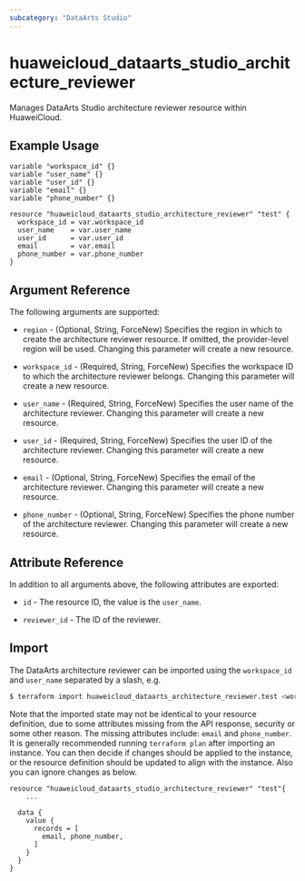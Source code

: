 ```yaml
---
subcategory: "DataArts Studio"
---
```


# huaweicloud_dataarts_studio_architecture_reviewer

Manages DataArts Studio architecture reviewer resource within HuaweiCloud.

## Example Usage

```hcl
variable "workspace_id" {}
variable "user_name" {}
variable "user_id" {}
variable "email" {}
variable "phone_number" {}

resource "huaweicloud_dataarts_studio_architecture_reviewer" "test" {
  workspace_id = var.workspace_id
  user_name    = var.user_name
  user_id      = var.user_id
  email        = var.email
  phone_number = var.phone_number
}
```

## Argument Reference

The following arguments are supported:

* `region` - (Optional, String, ForceNew) Specifies the region in which to create the architecture reviewer resource.
  If omitted, the provider-level region will be used. Changing this parameter will create a new resource.

* `workspace_id` - (Required, String, ForceNew) Specifies the workspace ID to which the architecture reviewer belongs.
 Changing this parameter will create a new resource.

* `user_name` - (Required, String, ForceNew) Specifies the user name of the architecture reviewer.
 Changing this parameter will create a new resource.

* `user_id` - (Required, String, ForceNew) Specifies the user ID of the architecture reviewer.
 Changing this parameter will create a new resource.

* `email` - (Optional, String, ForceNew) Specifies the email of the architecture reviewer.
 Changing this parameter will create a new resource.

* `phone_number` - (Optional, String, ForceNew) Specifies the phone number of the architecture reviewer.
 Changing this parameter will create a new resource.

## Attribute Reference

In addition to all arguments above, the following attributes are exported:

* `id` - The resource ID, the value is the `user_name`.

* `reviewer_id` - The ID of the reviewer.

## Import

The DataArts architecture reviewer can be imported using the `workspace_id` and `user_name` separated by a slash, e.g.

```bash
$ terraform import huaweicloud_dataarts_architecture_reviewer.test <workspace_id>/<user_name>
```

Note that the imported state may not be identical to your resource definition, due to some attributes missing from the
API response, security or some other reason.
The missing attributes include: `email` and `phone_number`.
It is generally recommended running `terraform plan` after importing an instance.
You can then decide if changes should be applied to the instance, or the resource definition should be updated to
align with the instance. Also you can ignore changes as below.

```
resource "huaweicloud_dataarts_studio_architecture_reviewer" "test"{
    ...

  data {
    value {
      records = [
        email, phone_number,
      ]
    }
  }
}
```
